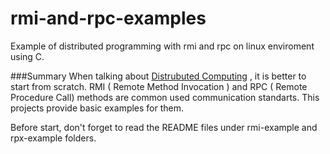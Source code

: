 rmi-and-rpc-examples
====================

Example of distributed programming with rmi and rpc on linux enviroment using C.

###Summary
When talking about [Distrubuted Computing](http://en.wikipedia.org/wiki/Distributed_computing) , it is better to start from scratch. 
RMI ( Remote Method Invocation ) and RPC ( Remote Procedure Call) methods are common used communication standarts. This projects provide basic examples for them.

Before start, don't forget to read the README files under rmi-example and rpx-example folders.
